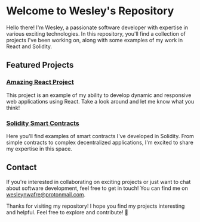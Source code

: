 # Welcome to Wesley's Repository

Hello there! I'm Wesley, a passionate software developer with expertise in various exciting technologies. In this repository, you'll find a collection of projects I've been working on, along with some examples of my work in React and Solidity.

## Featured Projects

### [Amazing React Project](link_to_react_project)
This project is an example of my ability to develop dynamic and responsive web applications using React. Take a look around and let me know what you think!

### [Solidity Smart Contracts](link_to_solidity_project)
Here you'll find examples of smart contracts I've developed in Solidity. From simple contracts to complex decentralized applications, I'm excited to share my expertise in this space.

## Contact
If you're interested in collaborating on exciting projects or just want to chat about software development, feel free to get in touch! You can find me on wesleynwafre@protonmail.com.

Thanks for visiting my repository! I hope you find my projects interesting and helpful. Feel free to explore and contribute! 🚀

